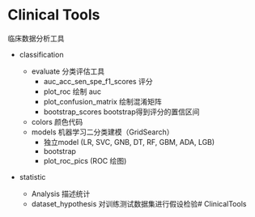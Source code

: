 # Clinical Tools

临床数据分析工具

- classification
  - evaluate 分类评估工具
  	- auc_acc_sen_spe_f1_scores 评分
  	- plot_roc 绘制 auc
  	- plot_confusion_matrix 绘制混淆矩阵
  	- bootstrap_scores bootstrap得到评分的置信区间
  - colors 颜色代码
  - models 机器学习二分类建模（GridSearch）
    - 独立model (LR, SVC, GNB, DT, RF, GBM, ADA, LGB)
    - bootstrap
    - plot_roc_pics (ROC 绘图)

- statistic 
  - Analysis 描述统计
  - dataset_hypothesis 对训练测试数据集进行假设检验# ClinicalTools
